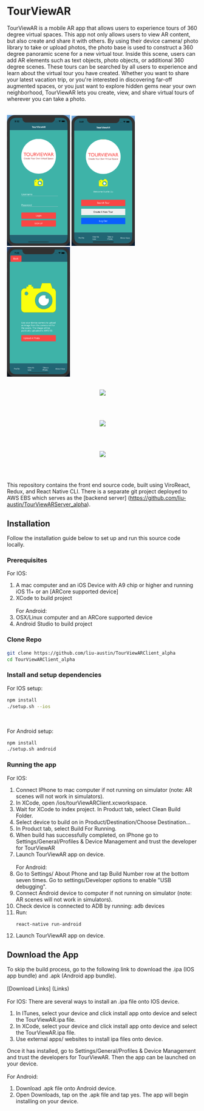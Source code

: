 # TourViewAR

TourViewAR is a mobile AR app that allows users to experience tours of 360 degree virtual spaces. This app not only allows users to view AR content, but also create and share it with others. By using their device camera/ photo library to take or upload photos, the photo base is used to construct a 360 degree panoramic scene for a new virtual tour. Inside this scene, users can add AR elements such as text objects, photo objects, or additional 360 degree scenes. These tours can be searched by all users to experience and learn about the virtual tour you have created. Whether you want to share your latest vacation trip, or you're interested in discovering far-off augmented spaces, or you just want to explore hidden gems near your own neighborhood, TourViewAR lets you create, view, and share virtual tours of wherever you can take a photo.  
<br/><br/>
<img src="images/app1.png" width="33%"/> <img src="images/app3.png" width="33%"/> <img src="images/app4.png" width="33%"/>
<br/><br/>
<p align="center">
<img src="images/createtours.gif" width="33%"/>
</p>
<br/><br/>
<p align="center">
<img src="images/viewtour.gif" width="33%"/>
</p>
<br/><br/>
<p align="center">
<img src="images/ny2.gif" width="33%"/>

<br/><br/>

This repository contains the front end source code, built using ViroReact, Redux, and React Native CLI. There is a separate git project deployed to AWS EBS which serves as the [backend server] (https://github.com/liu-austin/TourViewARServer_alpha).

## Installation
Follow the installation guide below to set up and run this source code locally.

### Prerequisites
For IOS:
1. A mac computer and an iOS Device with A9 chip or higher and running iOS 11+ or an [ARCore supported device]
2. XCode to build project
<br/><br/>
For Android:
1. OSX/Linux computer and an ARCore supported device
2. Android Studio to build project
 
### Clone Repo
```sh
git clone https://github.com/liu-austin/TourViewARClient_alpha
cd TourViewARClient_alpha
```

### Install and setup dependencies
For IOS setup:
```sh
npm install
./setup.sh --ios
```
<br/><br/>
For Android setup:
```sh
npm install
./setup.sh android
```
### Running the app
For IOS:
1. Connect IPhone to mac computer if not running on simulator (note: AR scenes will not work in simulators).
2. In XCode, open /ios/tourViewARClient.xcworkspace.
3. Wait for XCode to index project. In Product tab, select Clean Build Folder.
4. Select device to build on in Product/Destination/Choose Destination...
5. In Product tab, select Build For Running.
6. When build has successfully completed, on IPhone go to Settings/General/Profiles & Device Management and trust the developer for TourViewAR
7. Launch TourViewAR app on device.
<br/><br/>
For Android:
1. Go to Settings/ About Phone and tap Build Number row at the bottom seven times. Go to settings/Developer options to enable "USB debugging".
2. Connect Android device to computer if not running on simulator (note: AR scenes will not work in simulators).
3. Check device is connected to ADB by running: adb devices
4. Run:
   ```sh
   react-native run-android
   ```
5.  Launch TourViewAR app on device.

## Download the App
To skip the build process, go to the following link to download the .ipa (IOS app bundle) and .apk (Android app bundle). 
<br/><br/>
[Download Links] (Links)
<br/><br/>
For IOS:
There are several ways to install an .ipa file onto IOS device.
1. In ITunes, select your device and click install app onto device and select the TourViewAR.ipa file. 
2. In XCode, select your device and click install app onto device and select the TourViewAR.ipa file. 
3. Use external apps/ websites to install ipa files onto device.
   
Once it has installed, go to Settings/General/Profiles & Device Management and trust the developers for TourViewAR. Then the app can be launched on your device.
<br/><br/>
For Android:
1. Download .apk file onto Android device.
2. Open Downloads, tap on the .apk file and tap yes. The app will begin installing on your device.

